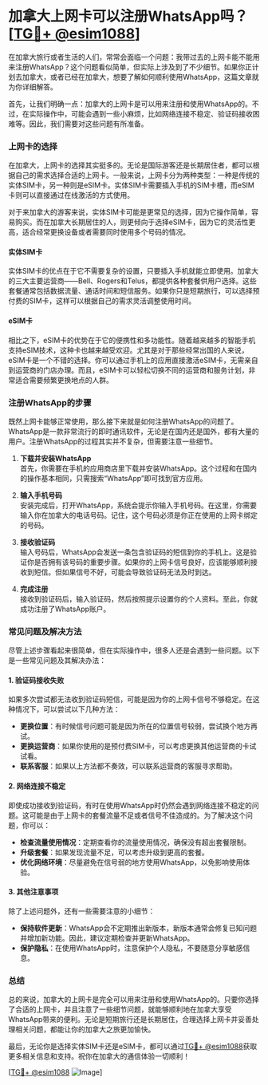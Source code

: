 # 加拿大上网卡可以注册WhatsApp吗？[[TG💪+ @esim1088](https://t.me/s/esim1088)]

在加拿大旅行或者生活的人们，常常会面临一个问题：我带过去的上网卡能不能用来注册WhatsApp？这个问题看似简单，但实际上涉及到了不少细节。如果你正计划去加拿大，或者已经在加拿大，想要了解如何顺利使用WhatsApp，这篇文章就为你详细解答。

首先，让我们明确一点：加拿大的上网卡是可以用来注册和使用WhatsApp的。不过，在实际操作中，可能会遇到一些小麻烦，比如网络连接不稳定、验证码接收困难等。因此，我们需要对这些问题有所准备。

### 上网卡的选择

在加拿大，上网卡的选择其实挺多的。无论是国际游客还是长期居住者，都可以根据自己的需求选择合适的上网卡。一般来说，上网卡分为两种类型：一种是传统的实体SIM卡，另一种则是eSIM卡。实体SIM卡需要插入手机的SIM卡槽，而eSIM卡则可以直接通过在线激活的方式使用。

对于来加拿大的游客来说，实体SIM卡可能是更常见的选择，因为它操作简单，容易购买。而在加拿大长期居住的人，则更倾向于选择eSIM卡，因为它的灵活性更高，适合经常更换设备或者需要同时使用多个号码的情况。

#### 实体SIM卡

实体SIM卡的优点在于它不需要复杂的设置，只要插入手机就能立即使用。加拿大的三大主要运营商——Bell、Rogers和Telus，都提供各种套餐供用户选择。这些套餐通常包括数据流量、通话时间和短信服务。如果你只是短期旅行，可以选择预付费的SIM卡，这样可以根据自己的需求灵活调整使用时间。

#### eSIM卡

相比之下，eSIM卡的优势在于它的便携性和多功能性。随着越来越多的智能手机支持eSIM技术，这种卡也越来越受欢迎。尤其是对于那些经常出国的人来说，eSIM卡是一个不错的选择。你可以通过手机上的应用直接激活eSIM卡，无需亲自到运营商的门店办理。而且，eSIM卡可以轻松切换不同的运营商和服务计划，非常适合需要频繁更换地点的人群。

### 注册WhatsApp的步骤

既然上网卡能够正常使用，那么接下来就是如何注册WhatsApp的问题了。WhatsApp是一款非常流行的即时通讯软件，无论是在国内还是国外，都有大量的用户。注册WhatsApp的过程其实并不复杂，但需要注意一些细节。

1. **下载并安装WhatsApp**  
   首先，你需要在手机的应用商店里下载并安装WhatsApp。这个过程和在国内的操作基本相同，只需搜索“WhatsApp”即可找到官方应用。

2. **输入手机号码**  
   安装完成后，打开WhatsApp，系统会提示你输入手机号码。在这里，你需要输入你在加拿大的电话号码。记住，这个号码必须是你正在使用的上网卡绑定的号码。

3. **接收验证码**  
   输入号码后，WhatsApp会发送一条包含验证码的短信到你的手机上。这是验证你是否拥有该号码的重要步骤。如果你的上网卡信号良好，应该能够顺利接收到短信。但如果信号不好，可能会导致验证码无法及时到达。

4. **完成注册**  
   接收到验证码后，输入验证码，然后按照提示设置你的个人资料。至此，你就成功注册了WhatsApp账户。

### 常见问题及解决方法

尽管上述步骤看起来很简单，但在实际操作中，很多人还是会遇到一些问题。以下是一些常见问题及其解决办法：

#### 1. 验证码接收失败

如果多次尝试都无法收到验证码短信，可能是因为你的上网卡信号不够稳定。在这种情况下，可以尝试以下几种方法：
- **更换位置**：有时候信号问题可能是因为所在的位置信号较弱，尝试换个地方再试。
- **更换运营商**：如果你使用的是预付费SIM卡，可以考虑更换其他运营商的卡试试看。
- **联系客服**：如果以上方法都不奏效，可以联系运营商的客服寻求帮助。

#### 2. 网络连接不稳定

即使成功接收到验证码，有时在使用WhatsApp时仍然会遇到网络连接不稳定的问题。这可能是由于上网卡的套餐流量不足或者信号不佳造成的。为了解决这个问题，你可以：
- **检查流量使用情况**：定期查看你的流量使用情况，确保没有超出套餐限制。
- **升级套餐**：如果发现流量不足，可以考虑升级到更高的套餐。
- **优化网络环境**：尽量避免在信号弱的地方使用WhatsApp，以免影响使用体验。

#### 3. 其他注意事项

除了上述问题外，还有一些需要注意的小细节：
- **保持软件更新**：WhatsApp会不定期推出新版本，新版本通常会修复已知问题并增加新功能。因此，建议定期检查并更新WhatsApp。
- **保护隐私**：在使用WhatsApp时，注意保护个人隐私，不要随意分享敏感信息。

### 总结

总的来说，加拿大的上网卡是完全可以用来注册和使用WhatsApp的。只要你选择了合适的上网卡，并且注意了一些细节问题，就能够顺利地在加拿大享受WhatsApp带来的便利。无论是短期旅行还是长期居住，合理选择上网卡并妥善处理相关问题，都能让你的加拿大之旅更加愉快。

最后，无论你是选择实体SIM卡还是eSIM卡，都可以通过[TG💪+ @esim1088](https://t.me/s/esim1088)获取更多相关信息和支持。祝你在加拿大的通信体验一切顺利！

[[TG💪+ @esim1088](https://t.me/s/esim1088) ![Image](https://i.postimg.cc/4NQfJmqS/Snipaste-2025-05-13-00-14-12.png)]